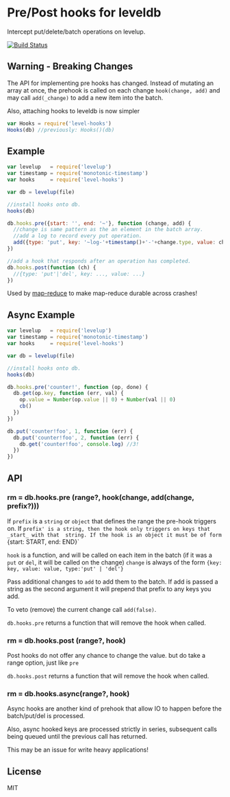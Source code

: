 # Pre/Post hooks for leveldb

Intercept put/delete/batch operations on levelup.

[![Build Status](https://travis-ci.org/dominictarr/level-hooks.png?branch=master)
](https://travis-ci.org/dominictarr/level-hooks)

## Warning - Breaking Changes
 
The API for implementing pre hooks has changed.
Instead of mutating an array at once, the prehook
is called on each change `hook(change, add)`
and may call `add(_change)` to add a new item into the batch.

Also, attaching hooks to leveldb is now simpler
``` js
var Hooks = require('level-hooks')
Hooks(db) //previously: Hooks()(db)
```

## Example

``` js
var levelup   = require('levelup')
var timestamp = require('monotonic-timestamp')
var hooks     = require('level-hooks')

var db = levelup(file)

//install hooks onto db.
hooks(db)

db.hooks.pre({start: '', end: '~'}, function (change, add) {
  //change is same pattern as the an element in the batch array.
  //add a log to record every put operation.
  add({type: 'put', key: '~log-'+timestamp()+'-'+change.type, value: change.key})
})

//add a hook that responds after an operation has completed.
db.hooks.post(function (ch) {
  //{type: 'put'|'del', key: ..., value: ...}
})
```

Used by [map-reduce](https://github.com/dominictarr/map-reduce) 
to make map-reduce durable across crashes!

## Async Example

``` js
var levelup   = require('levelup')
var timestamp = require('monotonic-timestamp')
var hooks     = require('level-hooks')

var db = levelup(file)

//install hooks onto db.
hooks(db)

db.hooks.pre('counter!', function (op, done) {
  db.get(op.key, function (err, val) {
    op.value = Number(op.value || 0) + Number(val || 0)
    cb()
  })
})

db.put('counter!foo', 1, function (err) {
  db.put('counter!foo', 2, function (err) {
    db.get('counter!foo', console.log) //3!
  })
})

```

## API

### rm = db.hooks.pre (range?, hook(change, add(change, prefix?)))

If `prefix` is a `string` or `object` that defines the range the pre-hook triggers on.
If `prefix' is a string, then the hook only triggers on keys that _start_ with that 
string. If the hook is an object it must be of form `{start: START, end: END}`

`hook` is a function, and will be called on each item in the batch 
(if it was a `put` or `del`, it will be called on the change)
`change` is always of the form `{key: key, value: value, type:'put' | 'del'}`

Pass additional changes to `add` to add them to the batch.
If add is passed a string as the second argument it will prepend that prefix
to any keys you add.

To veto (remove) the current change call `add(false)`.

`db.hooks.pre` returns a function that will remove the hook when called.

### rm = db.hooks.post (range?, hook)

Post hooks do not offer any chance to change the value.
but do take a range option, just like `pre`

`db.hooks.post` returns a function that will remove the hook when called.

### rm = db.hooks.async(range?, hook)

Async hooks are another kind of prehook that allow IO to happen
before the batch/put/del is processed.

Also, async hooked keys are processed strictly in series,
subsequent calls being queued until the previous call has returned.

This may be an issue for write heavy applications!

## License

MIT
